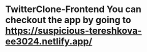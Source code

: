 # TwitterClone-Frontend You can checkout the app by going to https://suspicious-tereshkova-ee3024.netlify.app/ 
